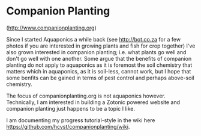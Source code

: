 Companion Planting
==================

(http://www.companionplanting.org)

Since I started Aquaponics a while back (see http://bot.co.za for a few photos if you are interested in growing plants and fish for crop together) I've also grown interested in companion planting; i.e. what plants go well and don't go well with one another. Some argue that the benefits of companion planting do not apply to aquaponics as it is foremost the soil chemistry that matters which in aquaponics, as it is soil-less, cannot work, but I hope that some benfits can be gained in terms of pest control and perhaps above-soil chemistry.

The focus of companionplanting.org is not aquaponics however. Technically, I am interested in building a Zotonic powered website and companion planting just happens to be a topic I like.

I am documenting my progress tutorial-style in the wiki here https://github.com/hcvst/companionplanting/wiki.
